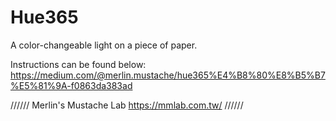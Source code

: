 # Hue365

A color-changeable light on a piece of paper.

Instructions can be found below:
https://medium.com/@merlin.mustache/hue365%E4%B8%80%E8%B5%B7%E5%81%9A-f0863da383ad


////// Merlin's Mustache Lab https://mmlab.com.tw/ //////
